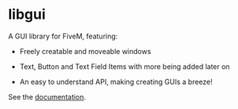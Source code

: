 # libgui

A GUI library for FiveM, featuring:

- Freely creatable and moveable windows

- Text, Button and Text Field Items with more being added later on

- An easy to understand API, making creating GUIs a breeze!

See the [documentation](https://github.com/FiveM-Scripts/libgui/wiki/Documentation).